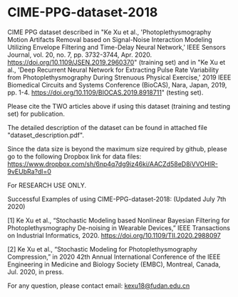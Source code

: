 # CIME-PPG-dataset-2018
CIME PPG dataset described in "Ke Xu et al., 'Photoplethysmography Motion Artifacts Removal based on Signal-Noise Interaction Modeling Utilizing Envelope Filtering and Time-Delay Neural Network,' IEEE Sensors Journal, vol. 20, no. 7, pp. 3732-3744, Apr. 2020. https://doi.org/10.1109/JSEN.2019.2960370" (training set) and in "Ke Xu et al., 'Deep Recurrent Neural Network for Extracting Pulse Rate Variability from Photoplethysmography During Strenuous Physical Exercise,' 2019 IEEE Biomedical Circuits and Systems Conference (BioCAS), Nara, Japan, 2019, pp. 1-4. https://doi.org/10.1109/BIOCAS.2019.8918711" (testing set).

Please cite the TWO articles above if using this dataset (training and testing set) for publication.

The detailed description of the dataset can be found in attached file "dataset_description.pdf".

Since the data size is beyond the maximum size required by github, please go to the following Dropbox link for data files: https://www.dropbox.com/sh/6np4q7dg9iz46ki/AACZd58eD8iVVOHIR-9vEUbRa?dl=0

For RESEARCH USE ONLY.

Successful Examples of using CIME-PPG-dataset-2018: (Updated July 7th 2020)

[1]	Ke Xu et al., “Stochastic Modeling based Nonlinear Bayesian Filtering for Photoplethysmography De-noising in Wearable Devices,” IEEE Transactions on Industrial Informatics, 2020. https://doi.org/10.1109/TII.2020.2988097

[2]	Ke Xu et al., “Stochastic Modeling for Photoplethysmography Compression,” in 2020 42th Annual International Conference of the IEEE Engineering in Medicine and Biology Society (EMBC), Montreal, Canada, Jul. 2020, in press.

For any question, please contact email: kexu18@fudan.edu.cn
